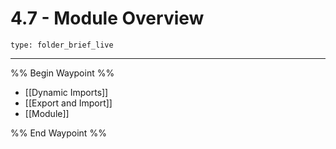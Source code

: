 # 4.7 - Module Overview
 
```ccard
type: folder_brief_live
```
 
---

%% Begin Waypoint %%
- [[Dynamic Imports]]
- [[Export and Import]]
- [[Module]]

%% End Waypoint %%